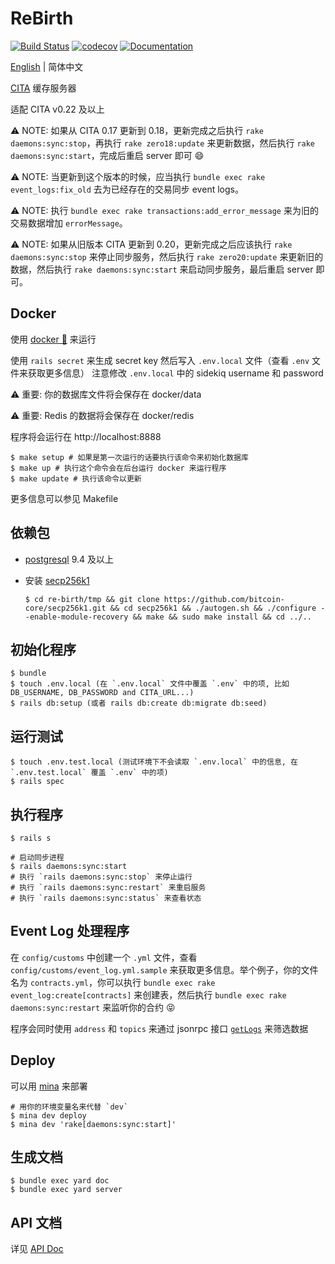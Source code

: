 # ReBirth

[![Build Status](https://travis-ci.org/cryptape/re-birth.svg?branch=master)](https://travis-ci.org/cryptape/re-birth)
[![codecov](https://codecov.io/gh/cryptape/re-birth/branch/master/graph/badge.svg)](https://codecov.io/gh/cryptape/re-birth)
[![Documentation](http://img.shields.io/badge/docs-rdoc.info-blue.svg)](https://www.rubydoc.info/github/cryptape/re-birth/master)

[English](./README.md) | 简体中文

[CITA](http://docs.citahub.com) 缓存服务器

适配 CITA v0.22 及以上

⚠️ NOTE: 如果从 CITA 0.17 更新到 0.18，更新完成之后执行 `rake daemons:sync:stop`，再执行 `rake zero18:update` 来更新数据，然后执行 `rake daemons:sync:start`，完成后重启 server 即可 😄

⚠️ NOTE: 当更新到这个版本的时候，应当执行 `bundle exec rake event_logs:fix_old` 去为已经存在的交易同步 event logs。

⚠️ NOTE: 执行 `bundle exec rake transactions:add_error_message` 来为旧的交易数据增加 `errorMessage`。

⚠️ NOTE: 如果从旧版本 CITA 更新到 0.20，更新完成之后应该执行 `rake daemons:sync:stop` 来停止同步服务，然后执行 `rake zero20:update` 来更新旧的数据，然后执行 `rake daemons:sync:start` 来启动同步服务，最后重启 server 即可。

## Docker

使用 [docker 🐳](https://docs.docker.com/install) 来运行

使用 `rails secret` 来生成 secret key 然后写入 `.env.local` 文件（查看 `.env` 文件来获取更多信息）
注意修改 `.env.local` 中的 sidekiq username 和 password

⚠️ 重要: 你的数据库文件将会保存在 docker/data

⚠️ 重要: Redis 的数据将会保存在 docker/redis

程序将会运行在 http://localhost:8888

```shell
$ make setup # 如果是第一次运行的话要执行该命令来初始化数据库
$ make up # 执行这个命令会在后台运行 docker 来运行程序
$ make update # 执行该命令以更新
```

更多信息可以参见 Makefile

## 依赖包

- [postgresql](https://www.postgresql.org/) 9.4 及以上
- 安装 [secp256k1](https://github.com/bitcoin-core/secp256k1.git)

  ```shell
  $ cd re-birth/tmp && git clone https://github.com/bitcoin-core/secp256k1.git && cd secp256k1 && ./autogen.sh && ./configure --enable-module-recovery && make && sudo make install && cd ../..
  ```

## 初始化程序

```shell
$ bundle
$ touch .env.local (在 `.env.local` 文件中覆盖 `.env` 中的项, 比如 DB_USERNAME, DB_PASSWORD and CITA_URL...)
$ rails db:setup (或者 rails db:create db:migrate db:seed)
```

## 运行测试

```shell
$ touch .env.test.local (测试环境下不会读取 `.env.local` 中的信息, 在 `.env.test.local` 覆盖 `.env` 中的项)
$ rails spec
```

## 执行程序

```shell
$ rails s

# 启动同步进程
$ rails daemons:sync:start
# 执行 `rails daemons:sync:stop` 来停止运行
# 执行 `rails daemons:sync:restart` 来重启服务
# 执行 `rails daemons:sync:status` 来查看状态
```

## Event Log 处理程序

在 `config/customs` 中创建一个 `.yml` 文件，查看 `config/customs/event_log.yml.sample` 来获取更多信息。举个例子，你的文件名为 `contracts.yml`，你可以执行 `bundle exec rake event_log:create[contracts]` 来创建表，然后执行 `bundle exec rake daemons:sync:restart` 来监听你的合约 😝

程序会同时使用 `address` 和 `topics` 来通过 jsonrpc 接口 [`getLogs`](http://docs.citahub.com/en-US/cita/rpc-guide/rpc#getlogs) 来筛选数据

## Deploy

可以用 [mina](https://github.com/mina-deploy/mina) 来部署

```shell
# 用你的环境变量名来代替 `dev` 
$ mina dev deploy
$ mina dev 'rake[daemons:sync:start]'
```

## 生成文档

```shell
$ bundle exec yard doc
$ bundle exec yard server
```

## API 文档
详见 [API Doc](./API_DOC.md)
